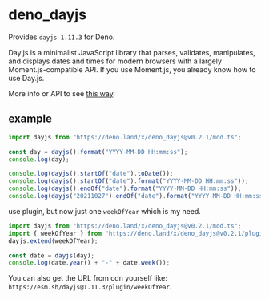 # deno_dayjs

Provides `dayjs 1.11.3` for Deno.

Day.js is a minimalist JavaScript library that parses, validates, manipulates,
and displays dates and times for modern browsers with a largely
Moment.js-compatible API. If you use Moment.js, you already know how to use
Day.js.

More info or API to see [this way](https://deno.land/x/dayjs).

## example

```ts
import dayjs from "https://deno.land/x/deno_dayjs@v0.2.1/mod.ts";

const day = dayjs().format("YYYY-MM-DD HH:mm:ss");
console.log(day);

console.log(dayjs().startOf("date").toDate());
console.log(dayjs().startOf("date").format("YYYY-MM-DD HH:mm:ss"));
console.log(dayjs().endOf("date").format("YYYY-MM-DD HH:mm:ss"));
console.log(dayjs("20211027").endOf("date").format("YYYY-MM-DD HH:mm:ss"));
```

use plugin, but now just one `weekOfYear` which is my need.

```ts
import dayjs from "https://deno.land/x/deno_dayjs@v0.2.1/mod.ts";
import { weekOfYear } from "https://deno.land/x/deno_dayjs@v0.2.1/plugin/weekOfYear.ts";
dayjs.extend(weekOfYear);

const date = dayjs(day);
console.log(date.year() + "-" + date.week());
```

You can also get the URL from cdn yourself like:
`https://esm.sh/dayjs@1.11.3/plugin/weekOfYear`.
